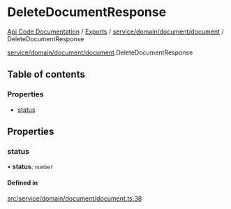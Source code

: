 # DeleteDocumentResponse
 
[Api Code Documentation](../README.md) / [Exports](../modules.md) / [service/domain/document/document](../modules/service_domain_document_document.md) / DeleteDocumentResponse

[service/domain/document/document](../modules/service_domain_document_document.md).DeleteDocumentResponse

## Table of contents

### Properties

- [status](service_domain_document_document.DeleteDocumentResponse.md#status)

## Properties

### status

• **status**: `number`

#### Defined in

[src/service/domain/document/document.ts:38](https://github.com/openkfw/TruBudget/blob/2e83742/api/src/service/domain/document/document.ts#L38)
